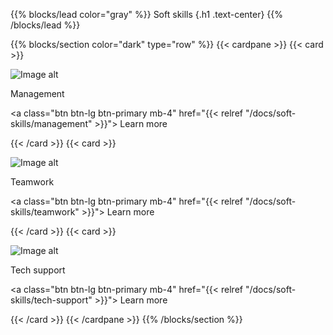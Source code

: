 {{% blocks/lead color="gray" %}}
Soft skills
{.h1 .text-center}
{{% /blocks/lead %}}

{{% blocks/section color="dark" type="row" %}}
{{< cardpane >}}
{{< card >}}

![Image alt](/management.png)

Management

<a class="btn btn-lg btn-primary mb-4" href="{{< relref "/docs/soft-skills/management" >}}">
Learn more <i class="fas fa-arrow-alt-circle-right ms-2"></i>
</a>

{{< /card >}}
{{< card >}}

![Image alt](/teamwork.png)

Teamwork

<a class="btn btn-lg btn-primary mb-4" href="{{< relref "/docs/soft-skills/teamwork" >}}">
Learn more <i class="fas fa-arrow-alt-circle-right ms-2"></i>
</a>

{{< /card >}}
{{< card >}}

![Image alt](/tech-support.png)

Tech support

<a class="btn btn-lg btn-primary mb-4" href="{{< relref "/docs/soft-skills/tech-support" >}}">
Learn more <i class="fas fa-arrow-alt-circle-right ms-2"></i>
</a>

{{< /card >}}
{{< /cardpane >}}
{{% /blocks/section %}}
